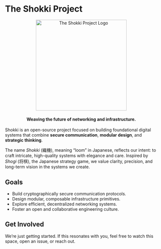 # The Shokki Project

<p align="center">
  <img src="https://github.com/user-attachments/assets/c4403281-c624-4a73-9c96-61e620e0094f" alt="The Shokki Project Logo" width="300"/>
</p>

<h4 align="center">Weaving the future of networking and infrastructure.</h4>

Shokki is an open-source project focused on building foundational digital systems that combine **secure communication**, **modular design**, and **strategic thinking**.

The name _Shokki_ (織機), meaning “loom” in Japanese, reflects our intent: to craft intricate, high-quality systems with elegance and care. Inspired by _Shogi_ (将棋), the Japanese strategy game, we value clarity, precision, and long-term vision in the systems we create.

## Goals

- Build cryptographically secure communication protocols.
- Design modular, composable infrastructure primitives.
- Explore efficient, decentralized networking systems.
- Foster an open and collaborative engineering culture.

## Get Involved

We’re just getting started. If this resonates with you, feel free to watch this space, open an issue, or reach out.

